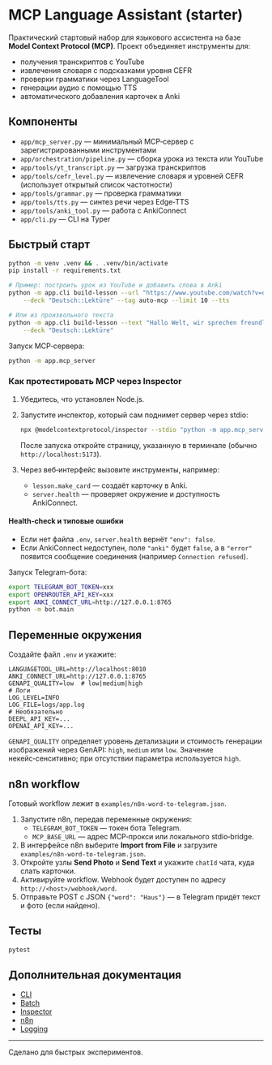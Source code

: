 # MCP Language Assistant (starter)

Практический стартовый набор для языкового ассистента на базе **Model Context Protocol (MCP)**. Проект объединяет инструменты для:
- получения транскриптов с YouTube
- извлечения словаря с подсказками уровня CEFR
- проверки грамматики через LanguageTool
- генерации аудио с помощью TTS
- автоматического добавления карточек в Anki

## Компоненты

- `app/mcp_server.py` — минимальный MCP‑сервер с зарегистрированными инструментами
- `app/orchestration/pipeline.py` — сборка урока из текста или YouTube
- `app/tools/yt_transcript.py` — загрузка транскриптов
- `app/tools/cefr_level.py` — извлечение словаря и уровней CEFR (использует открытый список частотности)
- `app/tools/grammar.py` — проверка грамматики
- `app/tools/tts.py` — синтез речи через Edge‑TTS
- `app/tools/anki_tool.py` — работа с AnkiConnect
- `app/cli.py` — CLI на Typer

## Быстрый старт

```bash
python -m venv .venv && . .venv/bin/activate
pip install -r requirements.txt

# Пример: построить урок из YouTube и добавить слова в Anki
python -m app.cli build-lesson --url "https://www.youtube.com/watch?v=dQw4w9WgXcQ" \
    --deck "Deutsch::Lektüre" --tag auto-mcp --limit 10 --tts

# Или из произвольного текста
python -m app.cli build-lesson --text "Hallo Welt, wir sprechen freundlich." \
    --deck "Deutsch::Lektüre"
```

Запуск MCP‑сервера:

```bash
python -m app.mcp_server
```

### Как протестировать MCP через Inspector

1. Убедитесь, что установлен Node.js.
2. Запустите инспектор, который сам поднимет сервер через stdio:

   ```bash
   npx @modelcontextprotocol/inspector --stdio "python -m app.mcp_server"
   ```

   После запуска откройте страницу, указанную в терминале (обычно `http://localhost:5173`).

3. Через веб‑интерфейс вызовите инструменты, например:

   - `lesson.make_card` — создаёт карточку в Anki.
   - `server.health` — проверяет окружение и доступность AnkiConnect.

#### Health‑check и типовые ошибки

- Если нет файла `.env`, `server.health` вернёт `"env": false`.
- Если AnkiConnect недоступен, поле `"anki"` будет `false`, а в `"error"` появится сообщение соединения (например `Connection refused`).

Запуск Telegram-бота:

```bash
export TELEGRAM_BOT_TOKEN=xxx
export OPENROUTER_API_KEY=xxx
export ANKI_CONNECT_URL=http://127.0.0.1:8765
python -m bot.main
```

## Переменные окружения

Создайте файл `.env` и укажите:

```dotenv
LANGUAGETOOL_URL=http://localhost:8010
ANKI_CONNECT_URL=http://127.0.0.1:8765
GENAPI_QUALITY=low  # low|medium|high
# Логи
LOG_LEVEL=INFO
LOG_FILE=logs/app.log
# Необязательно
DEEPL_API_KEY=...
OPENAI_API_KEY=...
```

`GENAPI_QUALITY` определяет уровень детализации и стоимость генерации
изображений через GenAPI: `high`, `medium` или `low`. Значение
некейс‑сенситивно; при отсутствии параметра используется `high`.

## n8n workflow

Готовый workflow лежит в `examples/n8n-word-to-telegram.json`.

1. Запустите n8n, передав переменные окружения:
   - `TELEGRAM_BOT_TOKEN` — токен бота Telegram.
   - `MCP_BASE_URL` — адрес MCP‑прокси или локального stdio‑bridge.
2. В интерфейсе n8n выберите **Import from File** и загрузите `examples/n8n-word-to-telegram.json`.
3. Откройте узлы **Send Photo** и **Send Text** и укажите `chatId` чата, куда слать карточки.
4. Активируйте workflow. Webhook будет доступен по адресу `http://<host>/webhook/word`.
5. Отправьте POST с JSON `{"word": "Haus"}` — в Telegram придёт текст и фото (если найдено).

## Тесты

```bash
pytest
```

## Дополнительная документация

- [CLI](docs/CLI.md)
- [Batch](docs/BATCH.md)
- [Inspector](docs/INSPECTOR.md)
- [n8n](docs/N8N.md)
- [Logging](docs/logging.md)

---

Сделано для быстрых экспериментов.
